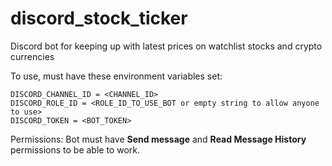 # discord_stock_ticker
Discord bot for keeping up with latest prices on watchlist stocks and crypto currencies


To use, must have these environment variables set:
```
DISCORD_CHANNEL_ID = <CHANNEL_ID>
DISCORD_ROLE_ID = <ROLE_ID_TO_USE_BOT or empty string to allow anyone to use>
DISCORD_TOKEN = <BOT_TOKEN>
```
Permissions:
Bot must have **Send message** and **Read Message History** permissions to be able to work.
